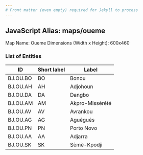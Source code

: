 ```yaml
---
# Front matter (even empty) required for Jekyll to process
---
```


## JavaScript Alias: maps/oueme

Map Name: Oueme
Dimensions (Width x Height): 600x460

### List of Entities

ID | Short label | Label
---|---|---|
BJ.OU.BO|BO|Bonou
BJ.OU.AH|AH|Adjohoun
BJ.OU.DA|DA|Dangbo
BJ.OU.AM|AM|Akpro-Missérété
BJ.OU.AV|AV|Avrankou
BJ.OU.AG|AG|Aguégués
BJ.OU.PN|PN|Porto Novo
BJ.OU.AA|AA|Adjarra
BJ.OU.SK|SK|Sèmè-Kpodji
